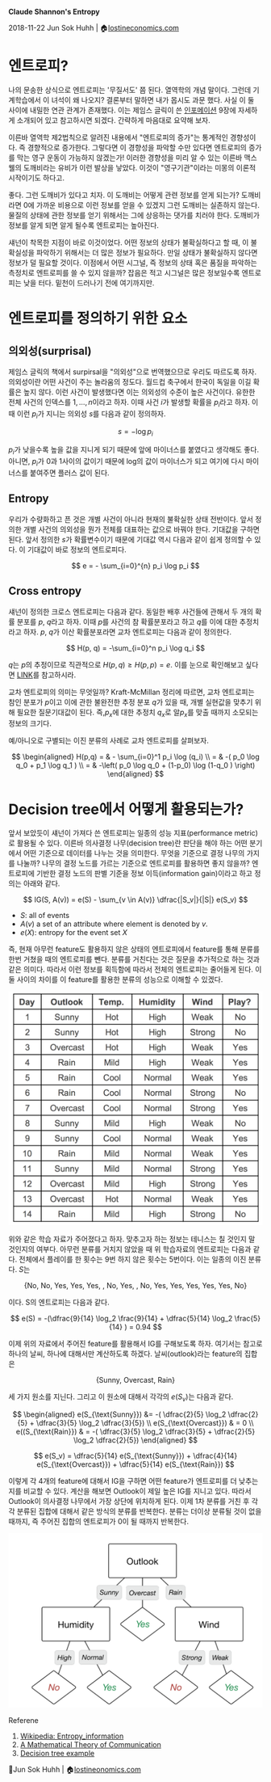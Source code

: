 **Claude Shannon's Entropy**

2018-11-22
Jun Sok Huhh | :house:[lostineconomics.com](http://lostineconomics.com)

# 엔트로피? 

나의 문송한 상식으로 엔트로피는 '무질서도' 쯤 된다. 열역학의 개념 말이다. 그런데 기계학습에서 이 녀석이 왜 나오지? 결론부터 말하면 내가 몹시도 과문 했다. 사실 이 둘 사이에 내밀한 연관 관계가 존재했다. 이는 제임스 글릭이 쓴 [인포메이션](https://www.aladin.co.kr/shop/wproduct.aspx?ItemId=56868821) 9장에 자세하게 소개되어 있고 참고하시면 되겠다. 간략하게 마음대로 요약해 보자. 

이른바 열역학 제2법칙으로 알려진 내용에서 "엔트로피의 증가"는 통계적인 경향성이다. 즉 경향적으로 증가한다. 그렇다면 이 경향성을 파악할 수만 있다면 엔트로피의 증가를 막는 영구 운동이 가능하지 않겠는가! 이러한 경향성을 미리 알 수 있는 이른바 맥스웰의 도깨비라는 유비가 이런 발상을 낳았다. 이것이 "영구기관"이라는 미몽의 이론적 시작이기도 하다고. 

좋다. 그런 도깨비가 있다고 치자. 이 도깨비는 어떻게 관련 정보를 얻게 되는가? 도깨비라면 0에 가까운 비용으로 이런 정보를 얻을 수 있겠지 그런 도깨비는 실존하지 않는다. 물질의 상태에 관한 정보를 얻기 위해서는 그에 상응하는 댓가를 치러야 한다. 도깨비가 정보를 알게 되면 알게 될수록 엔트로피는 높아진다. 

섀넌이 착목한 지점이 바로 이것이었다. 어떤 정보의 상태가 불확실하다고 할 때, 이 불확실성을 파악하기 위해서는 더 많은 정보가 필요하다. 만일 상태가 불확실하지 않다면 정보가 덜 필요할 것이다. 이점에서 어떤 시그널, 즉 정보의 상태 혹은 품질을 파악하는 측정치로 엔트로피를 쓸 수 있지 않을까? 잡음은 적고 시그널은 많은 정보일수록 엔트로피는 낮을 터다. 밑천이 드러나기 전에 여기까지만. 

# 엔트로피를 정의하기 위한 요소 

## 의외성(surprisal) 
제임스 글릭의 책에서 surpirsal을 "의외성"으로 번역했으므로 우리도 따르도록 하자. 의외성이란 어떤 사건이 주는 놀라움의 정도다. 월드컵 축구에서 한국이 독일을 이길 확률은 높지 않다. 이런 사건이 발생했다면 이는 의외성의 수준이 높은 사건이다. 유한한 전체 사건의 인덱스를 $1, \dotsc, n$이라고 하자. 이때 사건 $i$가 발생할 확률을 $p_i$라고 하자. 이때 이런 $p_i$가 지니는 의외성 $s$를 다음과 같이 정의하자. 

$$
s = -\log p_i
$$

$p_i$가 낮을수록 높을 값을 지니게 되기 때문에 앞에 마이너스를 붙였다고 생각해도 좋다. 아니면, $p_i$가 0과 1사이의 값이기 때문에 log의 값이 마이너스가 되고 여기에 다시 마이너스를 붙여주면 플러스 값이 된다. 

## Entropy
우리가 수량화하고 픈 것은 개별 사건이 아니라 현재의 불확실한 상태 전반이다. 앞서 정의한 개별 사건의 의외성을 뭔가 전체를 대표하는 값으로 바꿔야 한다. 기대값을 구하면 된다. 앞서 정의한 $s$가 확률변수이기 때문에 기대값 역시 다음과 같이 쉽게 정의할 수 있다. 이 기대값이 바로 정보의 엔트로피다. 

$$
e = - \sum_{i=0}^{n} p_i \log p_i
$$

## Cross entropy 
섀넌이 정의한 크로스 엔트로피는 다음과 같다. 동일한 배후 사건들에 관해서 두 개의 확률 분포를 $p$, $q$라고 하자. 이때 $p$를 사건의 참 확률분포라고 하고 $q$를 이에 대한 추정치라고 하자. $p$, $q$가 이산 확률분포라면 교차 엔트로피는 다음과 같이 정의한다. 

$$
H(p, q) = -\sum_{i=0}^n p_i \log q_i
$$

$q$는 $p$의 추정이므로 직관적으로 $H(p,q) \geq H(p,p) = e$.  이를 눈으로 확인해보고 싶다면 [LINK](https://www.desmos.com/calculator/zytm2sf56e)를 참고하시라. 

교차 엔트로피의 의미는 무엇일까? Kraft-McMillan 정리에 따르면, 교차 엔트로피는 참인 분포가 $p$이고 이에 관한 불완전한 추정 분포 $q$가 있을 때, 개별 실현값을 맞추기 위해 필요한 질문기대값이 된다. 즉,$p_x$에 대한 추정치 $q_x$로 알$p_x$를 맞출 때까지 소모되는 정보의 크기다. 

예/아니오로 구별되는 이진 분류의 사례로 교차 엔트로피를 살펴보자. 

 $$
 \begin{aligned}
 H(p,q) = & - \sum_{i=0}^1 p_i \log (q_i) \\
 = & -( p_0 \log q_0 + p_1 \log q_1 ) \\
 = & -\left( p_0 \log q_0 + (1-p_0) \log (1-q_0 ) \right) 
 \end{aligned}
 $$

# Decision tree에서 어떻게 활용되는가? 

앞서 보았듯이 섀넌이 가져다 쓴 엔트로피는 일종의 성능 지표(performance metric)로 활용될 수 있다. 이른바 의사결정 나무(decision tree)란 판단을 해야 하는 어떤 분기에서 어떤 기준으로 데이터를 나누는 것을 의미한다. 무엇을 기준으로 결정 나무의 가지를 나눌까? 나무의 결정 노드를 가르는 기준으로 엔트로피를 활용하면 좋지 않을까? 엔트로피에 기반한 결정 노드의 판별 기준을 정보 이득(information gain)이라고 하고 정의는 아래와 같다. 

$$
IG(S, A(v)) = e(S) - \sum_{v \in A(v)} \dfrac{|S_v|}{|S|} e(S_v) 
$$

- $S$: all of events
- $A(v)$ a set of an attribute where element is denoted by $v$. 
- $e(X)$: entropy for the event set $X$

즉, 현재 아무런 feature도 활용하지 않은 상태의 엔트로피에서 feature를 통해 분류를 한번 거쳤을 때의 엔트로피를 뺀다. 분류를 거친다는 것은 질문을 추가적으로 하는 것과 같은 의미다. 따라서 이런 정보를 획득함에 따라서 전체의 엔트로피는 줄어들게 된다. 이 둘 사이의 차이를 이 feature를 활용한 분류의 성능으로 이해할 수 있겠다. 

![](https://github.com/anarinsk/public_writing/raw/master/entropy/imgs/data.png)




위와 같은 학습 자료가 주어졌다고 하자. 맞추고자 하는 정보는 테니스는 칠 것인지 말 것인지의 여부다. 
아무런 분류를 거치지 않았을 때 위 학습자료의 엔트로피는 다음과 같다. 전체에서 플레이를 한 횟수는 9번 하지 않은 횟수는 5번이다. 이는 일종의 이진 분류다. $S$는 

$$
\{ \text{No, No, Yes, Yes, Yes, , No, Yes, , No, Yes, Yes, Yes, Yes, Yes, No} \}
$$

이다. S의 엔트로피는 다음과 같다. 

$$
e(S) = -(\dfrac{9}{14} \log_2 \frac{9}{14} + \dfrac{5}{14} \log_2 \frac{5}{14} ) = 0.94
$$

이제 위의 자료에서 주어진 feature를 활용해서 IG를 구해보도록 하자. 여기서는 참고로 하나의 날씨, 하나에 대해서만 계산하도록 하겠다. 날씨(outlook)라는 feature의 집합은 

$$
\{ \text{Sunny, Overcast, Rain} \}
$$ 

세 가지 원소를 지닌다. 그리고 이 원소에 대해서 각각의 $e(S_v)$는 다음과 같다. 

$$
\begin{aligned}
e(S_{\text{Sunny}}) &= -( \dfrac{2}{5} \log_2 \dfrac{2}{5} + \dfrac{3}{5} \log_2 \dfrac{3}{5}) \\
e(S_{\text{Overcast}}) & = 0 \\
e((S_{\text{Rain}}) & =  -( \dfrac{3}{5} \log_2 \dfrac{3}{5} + \dfrac{2}{5} \log_2 \dfrac{2}{5}) 
\end{aligned}
$$

$$
e(S_v) = \dfrac{5}{14} e(S_{\text{Sunny}})  +  \dfrac{4}{14} e(S_{\text{Overcast}})   +  \dfrac{5}{14} e(S_{\text{Rain}}) 
$$

이렇게 각 4개의 feature에 대해서 IG을 구하면 어떤 feature가 엔트로피를 더 낮추는지를 비교할 수 있다. 계산을 해보면 Outlook이 제일 높은  IG를 지니고 있다. 따라서 Outlook이 의사결정 나무에서 가장 상단에 위치하게 된다. 이제 1차 분류를 거친 후 각각 분류된 집합에 대해서 같은 방식의 분류를 반복한다. 분류는 더이상 분류될 것이 없을 때까지, 즉 주어진 집합의 엔트로피가 0이 될 때까지 반복한다. 

![](https://github.com/anarinsk/public_writing/raw/master/entropy/imgs/tree.png)

Referene 

1. [Wikipedia: Entropy_information](https://en.wikipedia.org/wiki/Entropy_(information_theory))
2. [A Mathematical Theory of Communication](http://math.harvard.edu/~ctm/home/text/others/shannon/entropy/entropy.pdf)
3. [Decision tree example](https://becominghuman.ai/decision-trees-in-machine-learning-f362b296594a)

:feet:Jun Sok Huhh | :house:[lostineonomics.com](http://lostineconomics.com)



















<!--stackedit_data:
eyJoaXN0b3J5IjpbLTIxMzk2Njk3NDgsLTg5OTkyMjc4OCwxOT
A5NzU4MjgsLTE1MTk4MzM1NTcsLTc5MjYyOTAyLC0xMzA1NTQx
MDk4LC01Mjg3NzA1NzZdfQ==
-->